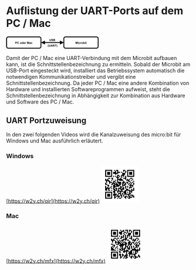 # Auflistung der UART-Ports auf dem PC / Mac

<img src="img/connection_uart_system_bw.png" width="50%">

Damit der PC / Mac eine UART-Verbindung mit dem Microbit aufbauen kann, ist die Schnittstellenbezeichnung
zu ermitteln. Sobald der Microbit am USB-Port eingesteckt wird, installiert das Betriebssystem automatisch
die notwendigen Kommunikationstreiber und vergibt eine Schnittstellenbezeichnung. Da jeder PC / Mac eine andere
Kombination von Hardware und installierten Softwareprogrammen aufweist, steht die Schnittstellenbezeichnung in
Abhängigkeit zur Kombination aus Hardware und Software des PC / Mac.

## UART Portzuweisung
In den zwei folgenden Videos wird die Kanalzuweisung des micro:bit für Windows und Mac ausführlich erläutert.

### Windows
[https://w2y.ch/qir](https://w2y.ch/qir)
<img src="img/vimeo_win_uart_zuweisung_microbit.png" width="20%">

### Mac
[https://w2y.ch/mfx](https://w2y.ch/mfx)
<img src="img/vimeo_mac_uart_zuweisung_microbit.png" width="20%">
